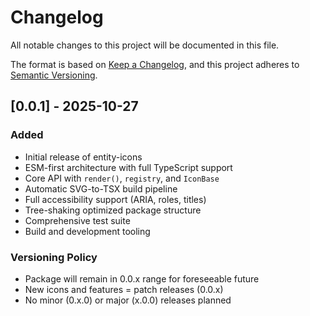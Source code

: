 # Changelog

All notable changes to this project will be documented in this file.

The format is based on [Keep a Changelog](https://keepachangelog.com/en/1.0.0/),
and this project adheres to [Semantic Versioning](https://semver.org/spec/v2.0.0.html).

## [0.0.1] - 2025-10-27

### Added
- Initial release of entity-icons
- ESM-first architecture with full TypeScript support
- Core API with `render()`, `registry`, and `IconBase`
- Automatic SVG-to-TSX build pipeline
- Full accessibility support (ARIA, roles, titles)
- Tree-shaking optimized package structure
- Comprehensive test suite
- Build and development tooling

### Versioning Policy
- Package will remain in 0.0.x range for foreseeable future
- New icons and features = patch releases (0.0.x)
- No minor (0.x.0) or major (x.0.0) releases planned

